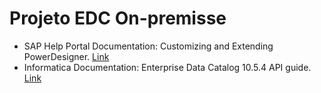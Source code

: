 # **Projeto EDC On-premisse**

- SAP Help Portal Documentation: Customizing and Extending PowerDesigner. [Link](https://help.sap.com/docs/SAP_POWERDESIGNER/31c48596e34446a68956e0aa7e700a2e/c7d647336e1b1014b0a0bce93c2ce2a8.html?version=16.7.02)
- Informatica Documentation: Enterprise Data Catalog 10.5.4 API guide. [Link](https://docs.informatica.com/data-catalog/enterprise-data-catalog/10-5-4/api-guide/preface.html)
